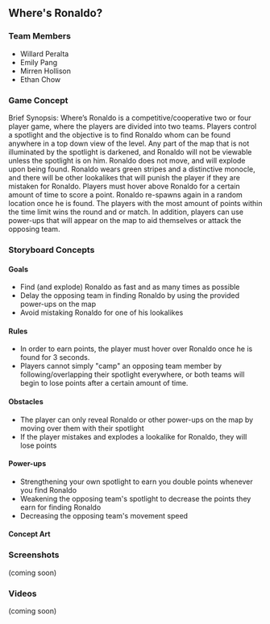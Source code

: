 ## Where's Ronaldo?

### Team Members

- Willard Peralta
- Emily Pang
- Mirren Hollison
- Ethan Chow

### Game Concept

Brief Synopsis: Where’s Ronaldo is a competitive/cooperative two or four player game, where the players are divided into two teams. Players control a spotlight and the objective is to find Ronaldo whom can be found anywhere in a top down view of the level. Any part of the map that is not illuminated by the spotlight is darkened, and Ronaldo will not be viewable unless the spotlight is on him. Ronaldo does not move, and will explode upon being found. Ronaldo wears green stripes and a distinctive monocle, and there will be other lookalikes that will punish the player if they are mistaken for Ronaldo. Players must hover above Ronaldo for a certain amount of time to score a point. Ronaldo re-spawns again in a random location once he is found. The players with the most amount of points within the time limit wins the round and or match. In addition, players can use power-ups that will appear on the map to aid themselves or attack the opposing team.

### Storyboard Concepts

#### Goals
- Find (and explode) Ronaldo as fast and as many times as possible
- Delay the opposing team in finding Ronaldo by using the provided power-ups on the map
- Avoid mistaking Ronaldo for one of his lookalikes

#### Rules
- In order to earn points, the player must hover over Ronaldo once he is found for 3 seconds. 
- Players cannot simply "camp" an opposing team member by following/overlapping their spotlight everywhere, or both teams will begin to lose points after a certain amount of time.

#### Obstacles

- The player can only reveal Ronaldo or other power-ups on the map by moving over them with their spotlight
- If the player mistakes and explodes a lookalike for Ronaldo, they will lose points

#### Power-ups

- Strengthening your own spotlight to earn you double points whenever you find Ronaldo
- Weakening the opposing team's spotlight to decrease the points they earn for finding Ronaldo
- Decreasing the opposing team's movement speed

#### Concept Art


### Screenshots

(coming soon)

### Videos

(coming soon)

